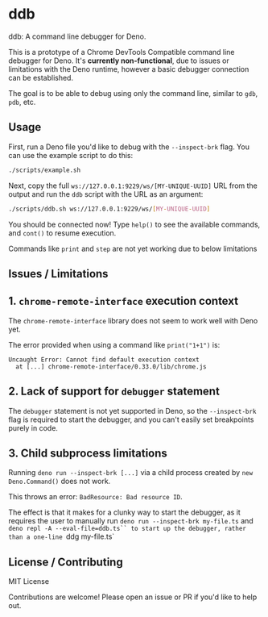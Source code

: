 # ddb

ddb: A command line debugger for Deno.

This is a prototype of a Chrome DevTools Compatible command line debugger for Deno. It's **currently non-functional**, due to issues or limitations with the Deno runtime, however a basic debugger connection can be established.

The goal is to be able to debug using only the command line, similar to `gdb`, `pdb`, etc.

## Usage

First, run a Deno file you'd like to debug with the `--inspect-brk` flag. You can use the example script to do this:

```sh
./scripts/example.sh
```

Next, copy the full `ws://127.0.0.1:9229/ws/[MY-UNIQUE-UUID]` URL from the output and run the `ddb` script with the URL as an argument:

```sh
./scripts/ddb.sh ws://127.0.0.1:9229/ws/[MY-UNIQUE-UUID]
```

You should be connected now! Type `help()` to see the available commands, and `cont()` to resume execution.

Commands like `print` and `step` are not yet working due to below limitations

## Issues / Limitations

## 1. `chrome-remote-interface` execution context 

The `chrome-remote-interface` library does not seem to work well with Deno yet.

The error provided when using a command like `print("1+1")` is:

```
Uncaught Error: Cannot find default execution context
  at [...] chrome-remote-interface/0.33.0/lib/chrome.js
```

## 2. Lack of support for `debugger` statement

The `debugger` statement is not yet supported in Deno, so the `--inspect-brk` flag is required to start the debugger, and you can't easily set breakpoints purely in code.

## 3. Child subprocess limitations

Running `deno run --inspect-brk [...]` via a child process created by `new Deno.Command()` does not work.

This throws an error: `BadResource: Bad resource ID`.

The effect is that it makes for a clunky way to start the debugger, as it requires the user to manually run `deno run --inspect-brk my-file.ts` and `deno repl -A --eval-file=ddb.ts`` to start up the debugger, rather than a one-line `ddg my-file.ts`

## License / Contributing

MIT License

Contributions are welcome! Please open an issue or PR if you'd like to help out.